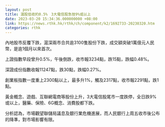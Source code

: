 ```yaml
---
layout: post
title: 滬股低收約0.5%　3大電信股急挫9%或以上
date: 2023-03-20 15:34:36.000000000 +08:00
link: https://news.rthk.hk/rthk/ch/component/k2/1692733-20230320.htm
categories: rthk
---
```


內地股市反覆下跌，滬深兩市合共逾3100隻股份下跌，成交額突破1萬億元人民幣，是逾1個月以來首次。

上證指數早段曾升0.5%，午後倒跌，收市報3234點，跌15點，跌幅0.48%。

深證成份指數收報11247點，跌30點，跌幅0.27%。

創業板指數一度重上2300點以上，最多升1%，觸及2317點，收市報2291點，跌1點。

黃金概念、遊戲、互聯網電商等股份上升，3大電信股尾市一度跌停，全日跌9%或以上，醫藥、保險、6G概念、消費股都下跌。

分析認為，市場觀望聯儲局議息及銀行業危機進展，而人民銀行上周五收市後公布的降準，對市場影響有限。
